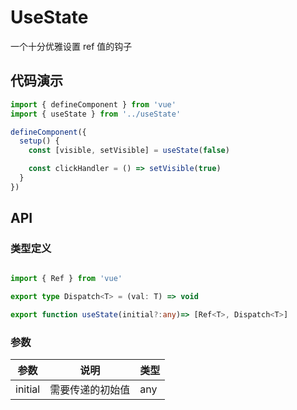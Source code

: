 # UseState

一个十分优雅设置 ref 值的钩子

## 代码演示

```js
import { defineComponent } from 'vue'
import { useState } from '../useState'

defineComponent({
  setup() {
    const [visible, setVisible] = useState(false)

    const clickHandler = () => setVisible(true)
  }
})
```

## API

### 类型定义

```ts

import { Ref } from 'vue'

export type Dispatch<T> = (val: T) => void

export function useState(initial?:any)=> [Ref<T>, Dispatch<T>]

```

### 参数

| 参数    | 说明             | 类型 |
| ------- | ---------------- | ---- |
| initial | 需要传递的初始值 | any  |
